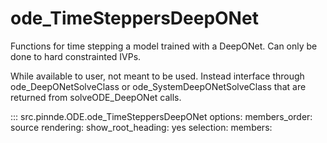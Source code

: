 # ode_TimeSteppersDeepONet

Functions for time stepping a model trained with a DeepONet. Can only be done to hard constrainted IVPs.

While available to user, not meant to be used. Instead interface through ode_DeepONetSolveClass
or ode_SystemDeepONetSolveClass that are returned from solveODE_DeepONet calls.

::: src.pinnde.ODE.ode_TimeSteppersDeepONet
    options:
        members_order: source
    rendering:
      show_root_heading: yes
    selection:
      members: